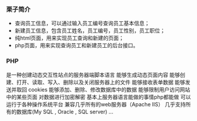 ### 栗子简介

* 查询员工信息，可以通过输入员工编号查询员工基本信息；
* 新建员工信息，包含员工姓名，员工编号，员工性别，员工职位；
* 纯html页面，用来实现员工查询和新建的页面；
* php页面，用来实现查询员工和新建员工的后台接口。

### PHP

是一种创建动态交互性站点的服务器端脚本语言
能够生成动态页面内容
能够创建、打开、读取、写入、删除以及关闭服务器上的文件
能够接收表单数据
能够发送并取回 cookies
能够添加、删除、修改数据库中的数据
能够限制用户访问网站中的某些页面
对数据进行加密解密
基本上服务器语言能做的事情php都能做
可以运行于各种操作系统平台
兼容几乎所有的web服务器（Apache IIS）
几乎支持所有的数据库(My SQL , Oracle , SQL server)
...